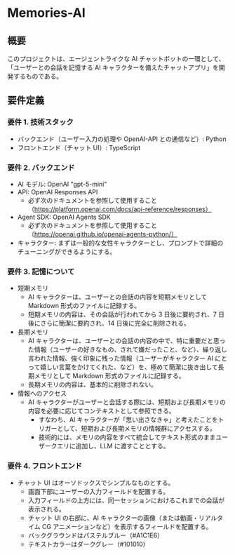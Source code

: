 # Memories-AI

## 概要

このプロジェクトは、エージェントライクな AI チャットボットの一環として、「ユーザーとの会話を記憶する AI キャラクターを備えたチャットアプリ」を開発するものである。

## 要件定義

### 要件 1. 技術スタック

- バックエンド（ユーザー入力の処理や OpenAI-API との通信など）: Python
- フロントエンド（チャット UI）: TypeScript

### 要件 2. バックエンド

- AI モデル: OpenAI "gpt-5-mini"
- API: OpenAI Responses API
  - 必ず次のドキュメントを参照して使用すること（https://platform.openai.com/docs/api-reference/responses）
- Agent SDK: OpenAI Agents SDK
  - 必ず次のドキュメントを参照して使用すること（https://openai.github.io/openai-agents-python/）
- キャラクター: まずは一般的な女性キャラクターとし、プロンプトで詳細のチューニングができるようにする。

### 要件 3. 記憶について

- 短期メモリ
  - AI キャラクターは、ユーザーとの会話の内容を短期メモリとして Markdown 形式のファイルに記録する。
  - 短期メモリの内容は、その会話が行われてから 3 日後に要約され、7 日後にさらに簡潔に要約され、14 日後に完全に削除される。
- 長期メモリ
  - AI キャラクターは、ユーザーとの会話の内容の中で、特に重要だと思った情報（ユーザーの好きなもの、されて嫌だったこと、など）、繰り返し言われた情報、強く印象に残った情報（ユーザーがキャラクター AI にとって嬉しい言葉をかけてくれた、など）を、極めて簡潔に抜き出して長期メモリとして Markdown 形式のファイルに記録する。
  - 長期メモリの内容は、基本的に削除されない。
- 情報へのアクセス
  - AI キャラクターがユーザーと会話する際には、短期および長期メモリの内容を必要に応じてコンテキストとして参照できる。
    - すなわち、AI キャラクターが「思い出さなきゃ」と考えたことをトリガーとして、短期および長期メモリの情報群にアクセスする。
    - 技術的には、メモリの内容をすべて統合してテキスト形式のままユーザークエリに追加し、LLM に渡すこととする。

### 要件 4. フロントエンド

- チャット UI はオーソドックスでシンプルなものとする。
  - 画面下部にユーザーの入力フィールドを配置する。
  - 入力フィールドの上方には、同一セッションにおけるこれまでの会話が表示される。
  - チャット UI の右部に、AI キャラクターの画像（または動画・リアルタイム CG アニメーションなど）を表示するフィールドを配置する。
  - バックグラウンドはパステルブルー（#A1C1E6）
  - テキストカラーはダークグレー（#101010）
